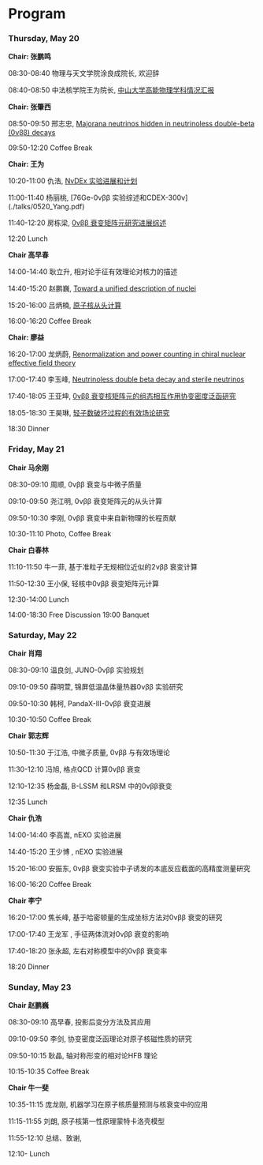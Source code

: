 # Program



### Thursday, May 20

**Chair: 张鹏鸣**

08:30-08:40 物理与天文学院涂良成院长, 欢迎辞
 
08:40-08:50 中法核学院王为院长, [中⼭⼤学⾼能物理学科情况汇报](./talks/0520_Wang.pdf)
            

**Chair: 张肇⻄**

08:50-09:50 邢志忠, [Majorana neutrinos hidden in neutrinoless double-beta (0νββ) decays](./talks/0520_Xing.ppt)

09:50-12:20 Coffee Break 

**Chair: 王为**

10:20-11:00 仇浩, [NvDEx 实验进展和计划](./talks/0520_Wang.pdf)

11:00-11:40 杨丽桃, [76Ge-0νββ 实验综述和CDEX-300ν] (./talks/0520_Yang.pdf)

11:40-12:20 房栋梁, [0νββ 衰变矩阵元研究进展综述]((./talks/0520_Fang.pdf))

12:20 Lunch 

**Chair ⾼早春**

14:00-14:40 耿⽴升, 相对论⼿征有效理论对核⼒的描述 

14:40-15:20 赵鹏巍, [Toward a unified description of nuclei]((./talks/0520_Zhao.pdf))

15:20-16:00 吕炳楠, [原⼦核从头计算]((./talks/0520_Lu.pdf))

16:00-16:20 Coffee Break 

**Chair: 廖益**

16:20-17:00 ⻰炳蔚, [Renormalization and power counting in chiral nuclear effective field theory]((./talks/0520_Long.pdf)) 

17:00-17:40 李⽟峰, [Neutrinoless double beta decay and sterile neutrinos](./talks/0520_Li.pdf)

17:40-18:05 王亚坤, [0νββ 衰变核矩阵元的组态相互作⽤协变密度泛函研究]((./talks/0520_WangYK.pdf))

18:05-18:30 王昊琳, [轻⼦数破坏过程的有效场论研究]((./talks/0520_WangHL.pdf))

18:30 Dinner

### Friday, May 21 

**Chair 马余刚**

08:30-09:10 周顺, 0νββ 衰变与中微⼦质量

09:10-09:50 尧江明, 0νββ 衰变矩阵元的从头计算

09:50-10:30 李刚, 0νββ 衰变中来⾃新物理的⻓程贡献

10:30-11:10 Photo, Coffee Break 

**Chair 白春林**

11:10-11:50 牛一菲, 基于准粒⼦⽆规相位近似的2νββ 衰变计算

11:50-12:30 王小保, 轻核中0νββ 衰变矩阵元计算 

12:30-14:00 Lunch

14:00-18:30 Free Discussion
19:00 Banquet

### Saturday, May 22 

**Chair 肖翔**

08:30-09:10 温良剑, JUNO-0νββ 实验规划

09:10-09:50 薛明萱, 锦屏低温晶体量热器0νββ 实验研究

09:50-10:30 韩柯, PandaX-III-0νββ 衰变进展

10:30-10:50 Coffee Break 

**Chair 郭志辉**

10:50-11:30 于江浩, 中微⼦质量, 0νββ 与有效场理论

11:30-12:10 冯旭, 格点QCD 计算0νββ 衰变

12:10-12:35 杨⾦磊, B-LSSM 和LRSM 中的0νββ衰变

12:35 Lunch


**Chair 仇浩**

14:00-14:40 李⾼嵩, nEXO 实验进展

14:40-15:20 王少博 , nEXO 实验进展

15:20-16:00 安振东, 0νββ 衰变实验中⼦诱发的本底反应截⾯的⾼精度测量研究

16:00-16:20 Coffee Break 

**Chair 李宁**

16:20-17:00 焦⻓峰, 基于哈密顿量的⽣成坐标⽅法对0νββ 衰变的研究

17:00-17:40 王⻰军 , ⼿征两体流对0νββ 衰变的影响

17:40-18:20 张永超, 左右对称模型中的0νββ 衰变率

18:20 Dinner

### Sunday, May 23 

**Chair 赵鹏巍**

08:30-09:10 ⾼早春, 投影后变分⽅法及其应⽤ 

09:10-09:50 李剑, 协变密度泛函理论对原⼦核磁性质的研究

09:50-10:15 耿晶, 轴对称形变的相对论HFB 理论

10:15-10:35 Coffee Break 

**Chair 牛一斐**

10:35-11:15 庞⻰刚, 机器学习在原⼦核质量预测与核衰变中的应⽤

11:15-11:55 刘朗, 原⼦核第⼀性原理蒙特卡洛壳模型

11:55-12:10 总结、致谢, 

12:10- Lunch
